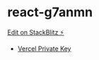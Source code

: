 # react-g7anmn

[Edit on StackBlitz ⚡️](https://stackblitz.com/edit/react-g7anmn)

- [Vercel Private Key](https://dev.to/cfofiu/how-to-store-a-long-private-key-in-vercel-s-environment-variables-46f5)

